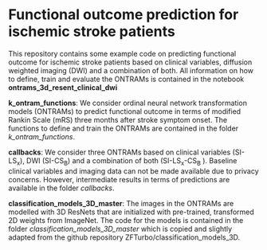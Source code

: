 # Functional outcome prediction for ischemic stroke patients

This repository contains some example code on predicting functional outcome 
for ischemic stroke patients based on clinical variables, diffusion weighted 
imaging (DWI) and a combination of both. All information on how to define, 
train and evaluate the ONTRAMs is contained in the notebook 
**ontrams_3d_resent_clinical_dwi**

**k_ontram_functions**: We consider ordinal neural network transformation models (ONTRAMs) 
to predict functional outcome in terms of modified Rankin Scale (mRS) three months 
after stroke symptom onset. The functions to define and train the ONTRAMs are 
contained in the folder *k_ontram_functions*.

**callbacks**: We consider three ONTRAMs based on clinical variables (SI-LS<sub>x</sub>), 
DWI (SI-CS<sub>B</sub>) and a combination of both (SI-LS<sub>x</sub>-CS<sub>B</sub>
). Baseline clinical variables and imaging data can not be made available due to 
privacy concerns. However, intermediate results in terms of 
predictions are available in the folder *callbacks*.

**classification_models_3D_master**: The images in the ONTRAMs are modelled with 
3D ResNets that are initialized with pre-trained, transformed 2D weights from ImageNet. 
The code for the models is contained in the folder *classification_models_3D_master* which 
is copied and slightly adapted from the github repository ZFTurbo/classification_models_3D.


